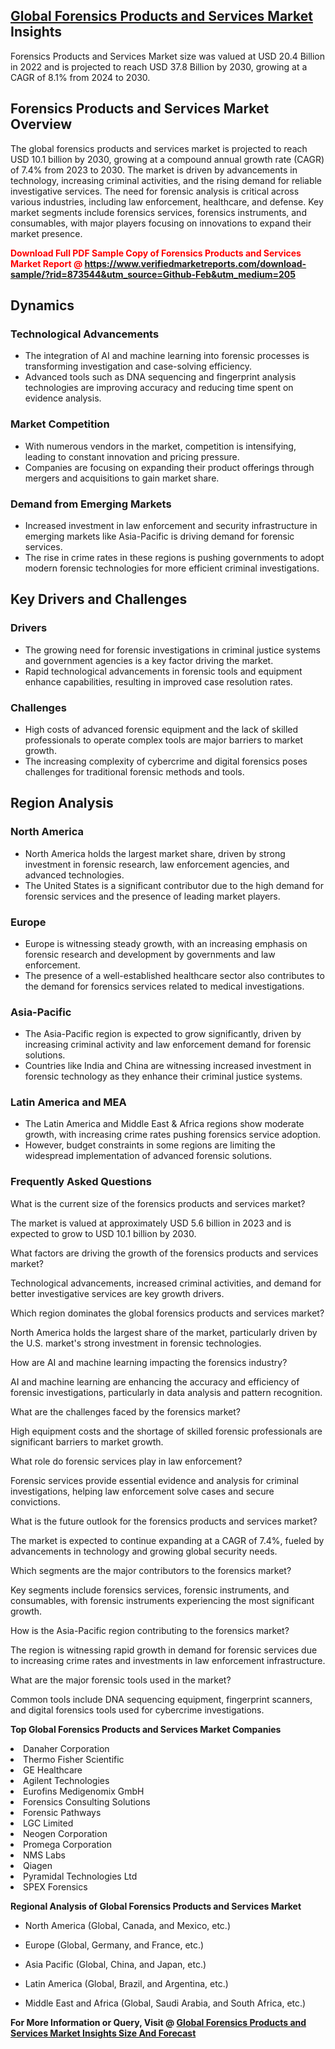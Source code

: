 <h2><a href="https://www.verifiedmarketreports.com/download-sample/?rid=873544&amp;utm_source=Github&amp;utm_medium=205" target="_blank">Global Forensics Products and Services Market</a> Insights</h2><p>Forensics Products and Services Market size was valued at USD 20.4 Billion in 2022 and is projected to reach USD 37.8 Billion by 2030, growing at a CAGR of 8.1% from 2024 to 2030.</p><p> <h2>Forensics Products and Services Market Overview</h2> <p>The global forensics products and services market is projected to reach USD 10.1 billion by 2030, growing at a compound annual growth rate (CAGR) of 7.4% from 2023 to 2030. The market is driven by advancements in technology, increasing criminal activities, and the rising demand for reliable investigative services. The need for forensic analysis is critical across various industries, including law enforcement, healthcare, and defense. Key market segments include forensics services, forensics instruments, and consumables, with major players focusing on innovations to expand their market presence.</p> <p><strong><p><span class=""><span style="color: #ff0000;"><strong>Download Full PDF Sample Copy of Forensics Products and Services Market Report</strong> @ </span><a href="https://www.verifiedmarketreports.com/download-sample/?rid=873544&amp;utm_source=Github-Feb&amp;utm_medium=205" target="_blank">https://www.verifiedmarketreports.com/download-sample/?rid=873544&amp;utm_source=Github-Feb&amp;utm_medium=205</a></span></p></strong></p> <h2>Dynamics</h2> <h3>Technological Advancements</h3> <ul> <li>The integration of AI and machine learning into forensic processes is transforming investigation and case-solving efficiency.</li> <li>Advanced tools such as DNA sequencing and fingerprint analysis technologies are improving accuracy and reducing time spent on evidence analysis.</li> </ul> <h3>Market Competition</h3> <ul> <li>With numerous vendors in the market, competition is intensifying, leading to constant innovation and pricing pressure.</li> <li>Companies are focusing on expanding their product offerings through mergers and acquisitions to gain market share.</li> </ul> <h3>Demand from Emerging Markets</h3> <ul> <li>Increased investment in law enforcement and security infrastructure in emerging markets like Asia-Pacific is driving demand for forensic services.</li> <li>The rise in crime rates in these regions is pushing governments to adopt modern forensic technologies for more efficient criminal investigations.</li> </ul> <h2>Key Drivers and Challenges</h2> <h3>Drivers</h3> <ul> <li>The growing need for forensic investigations in criminal justice systems and government agencies is a key factor driving the market.</li> <li>Rapid technological advancements in forensic tools and equipment enhance capabilities, resulting in improved case resolution rates.</li> </ul> <h3>Challenges</h3> <ul> <li>High costs of advanced forensic equipment and the lack of skilled professionals to operate complex tools are major barriers to market growth.</li> <li>The increasing complexity of cybercrime and digital forensics poses challenges for traditional forensic methods and tools.</li> </ul> <h2>Region Analysis</h2> <h3>North America</h3> <ul> <li>North America holds the largest market share, driven by strong investment in forensic research, law enforcement agencies, and advanced technologies.</li> <li>The United States is a significant contributor due to the high demand for forensic services and the presence of leading market players.</li> </ul> <h3>Europe</h3> <ul> <li>Europe is witnessing steady growth, with an increasing emphasis on forensic research and development by governments and law enforcement.</li> <li>The presence of a well-established healthcare sector also contributes to the demand for forensics services related to medical investigations.</li> </ul> <h3>Asia-Pacific</h3> <ul> <li>The Asia-Pacific region is expected to grow significantly, driven by increasing criminal activity and law enforcement demand for forensic solutions.</li> <li>Countries like India and China are witnessing increased investment in forensic technology as they enhance their criminal justice systems.</li> </ul> <h3>Latin America and MEA</h3> <ul> <li>The Latin America and Middle East & Africa regions show moderate growth, with increasing crime rates pushing forensics service adoption.</li> <li>However, budget constraints in some regions are limiting the widespread implementation of advanced forensic solutions.</li> </ul> <h3>Frequently Asked Questions</h3> <p>What is the current size of the forensics products and services market?</p> <p>The market is valued at approximately USD 5.6 billion in 2023 and is expected to grow to USD 10.1 billion by 2030.</p> <p>What factors are driving the growth of the forensics products and services market?</p> <p>Technological advancements, increased criminal activities, and demand for better investigative services are key growth drivers.</p> <p>Which region dominates the global forensics products and services market?</p> <p>North America holds the largest share of the market, particularly driven by the U.S. market's strong investment in forensic technologies.</p> <p>How are AI and machine learning impacting the forensics industry?</p> <p>AI and machine learning are enhancing the accuracy and efficiency of forensic investigations, particularly in data analysis and pattern recognition.</p> <p>What are the challenges faced by the forensics market?</p> <p>High equipment costs and the shortage of skilled forensic professionals are significant barriers to market growth.</p> <p>What role do forensic services play in law enforcement?</p> <p>Forensic services provide essential evidence and analysis for criminal investigations, helping law enforcement solve cases and secure convictions.</p> <p>What is the future outlook for the forensics products and services market?</p> <p>The market is expected to continue expanding at a CAGR of 7.4%, fueled by advancements in technology and growing global security needs.</p> <p>Which segments are the major contributors to the forensics market?</p> <p>Key segments include forensics services, forensic instruments, and consumables, with forensic instruments experiencing the most significant growth.</p> <p>How is the Asia-Pacific region contributing to the forensics market?</p> <p>The region is witnessing rapid growth in demand for forensic services due to increasing crime rates and investments in law enforcement infrastructure.</p> <p>What are the major forensic tools used in the market?</p> <p>Common tools include DNA sequencing equipment, fingerprint scanners, and digital forensics tools used for cybercrime investigations.</p> </p><p><strong>Top Global Forensics Products and Services Market Companies</strong></p><div data-test-id=""><p><li>Danaher Corporation</li><li> Thermo Fisher Scientific</li><li> GE Healthcare</li><li> Agilent Technologies</li><li> Eurofins Medigenomix GmbH</li><li> Forensics Consulting Solutions</li><li> Forensic Pathways</li><li> LGC Limited</li><li> Neogen Corporation</li><li> Promega Corporation</li><li> NMS Labs</li><li> Qiagen</li><li> Pyramidal Technologies Ltd</li><li> SPEX Forensics</li></p><div><strong>Regional Analysis of&nbsp;Global Forensics Products and Services Market</strong></div><ul><li dir="ltr"><p dir="ltr">North America&nbsp;(Global, Canada, and Mexico, etc.)</p></li><li dir="ltr"><p dir="ltr">Europe (Global, Germany, and France, etc.)</p></li><li dir="ltr"><p dir="ltr">Asia Pacific&nbsp;(Global, China, and Japan, etc.)</p></li><li dir="ltr"><p dir="ltr">Latin America&nbsp;(Global, Brazil, and Argentina, etc.)</p></li><li dir="ltr">Middle East and Africa&nbsp;(Global, Saudi Arabia, and South Africa, etc.)</li></ul><p><strong>For More Information or Query, Visit @&nbsp;</strong><strong><a href="https://www.verifiedmarketreports.com/product/forensics-products-and-services-market/?utm_source=Github&amp;utm_medium=205" target="_blank">Global Forensics Products and Services Market Insights Size And Forecast</a></strong></p></div>
